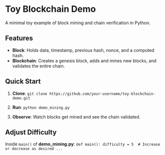 
# Toy Blockchain Demo

A minimal toy example of block mining and chain verification in Python.

## Features

-   **Block**: Holds data, timestamp, previous hash, nonce, and a computed hash.
-   **Blockchain**: Creates a genesis block, adds and mines new blocks, and validates the entire chain.

## Quick Start

1.  **Clone**:
    `git clone https://github.com/your-username/toy-blockchain-demo.git` 
    
2.  **Run**:
    `python demo_mining.py` 
    
3.  **Observe**: Watch blocks get mined and see the chain validated.

## Adjust Difficulty

Inside `main()` of **demo_mining.py**:
`def main():
    difficulty = 5  # Increase or decrease as desired
    ...`
